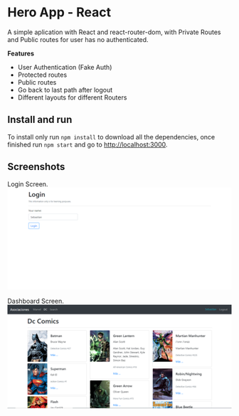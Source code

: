 # Hero App - React

A simple aplication with React and react-router-dom, with Private Routes and Public routes for
user has no authenticated.

**Features**

- User Authentication (Fake Auth)
- Protected routes
- Public routes
- Go back to last path after logout
- Different layouts for different Routers

## Install and run

To install only run ```npm install``` to download all the dependencies, once finished run ```npm start``` and go to [http://localhost:3000](http://localhost:3000).


## Screenshots

Login Screen.
![Login Screen](./public/assets/screenshots/login.png)

Dashboard Screen.
![Dashboard Screen](./public/assets/screenshots/dashboard.png)

